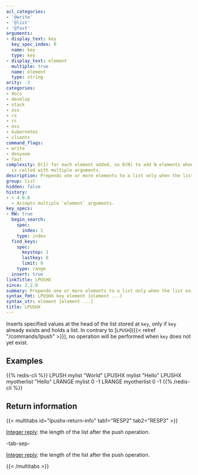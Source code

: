 ```yaml
---
acl_categories:
- '@write'
- '@list'
- '@fast'
arguments:
- display_text: key
  key_spec_index: 0
  name: key
  type: key
- display_text: element
  multiple: true
  name: element
  type: string
arity: -3
categories:
- docs
- develop
- stack
- oss
- rs
- rc
- oss
- kubernetes
- clients
command_flags:
- write
- denyoom
- fast
complexity: O(1) for each element added, so O(N) to add N elements when the command
  is called with multiple arguments.
description: Prepends one or more elements to a list only when the list exists.
group: list
hidden: false
history:
- - 4.0.0
  - Accepts multiple `element` arguments.
key_specs:
- RW: true
  begin_search:
    spec:
      index: 1
    type: index
  find_keys:
    spec:
      keystep: 1
      lastkey: 0
      limit: 0
    type: range
  insert: true
linkTitle: LPUSHX
since: 2.2.0
summary: Prepends one or more elements to a list only when the list exists.
syntax_fmt: LPUSHX key element [element ...]
syntax_str: element [element ...]
title: LPUSHX
---
```

Inserts specified values at the head of the list stored at `key`, only if `key`
already exists and holds a list.
In contrary to [`LPUSH`]({{< relref "/commands/lpush" >}}), no operation will be performed when `key` does not yet
exist.

## Examples

{{% redis-cli %}}
LPUSH mylist "World"
LPUSHX mylist "Hello"
LPUSHX myotherlist "Hello"
LRANGE mylist 0 -1
LRANGE myotherlist 0 -1
{{% /redis-cli %}}

## Return information

{{< multitabs id="lpushx-return-info" 
    tab1="RESP2" 
    tab2="RESP3" >}}

[Integer reply](../../develop/reference/protocol-spec#integers): the length of the list after the push operation.

-tab-sep-

[Integer reply](../../develop/reference/protocol-spec#integers): the length of the list after the push operation.

{{< /multitabs >}}
